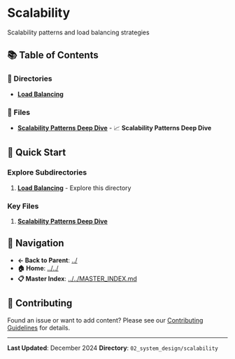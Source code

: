 # Scalability

Scalability patterns and load balancing strategies

## 📚 Table of Contents

### 📁 Directories

- **[Load Balancing](load_balancing/)**

### 📄 Files

- **[Scalability Patterns Deep Dive](SCALABILITY_PATTERNS_DEEP_DIVE.md)** - 📈 **Scalability Patterns Deep Dive**

## 🚀 Quick Start

### Explore Subdirectories
1. **[Load Balancing](load_balancing/)** - Explore this directory

### Key Files
1. **[Scalability Patterns Deep Dive](SCALABILITY_PATTERNS_DEEP_DIVE.md)**

## 🔗 Navigation

- **← Back to Parent**: [../](../)
- **🏠 Home**: [../../](../..)
- **📋 Master Index**: [../../MASTER_INDEX.md](../../MASTER_INDEX.md)

## 🤝 Contributing

Found an issue or want to add content? Please see our [Contributing Guidelines](../../CONTRIBUTING.md) for details.

---

**Last Updated**: December 2024
**Directory**: `02_system_design/scalability`

